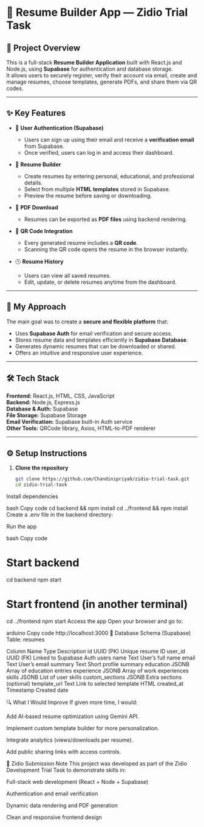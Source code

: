 # 📄 Resume Builder App — Zidio Trial Task

## 🚀 Project Overview
This is a full-stack **Resume Builder Application** built with React.js and Node.js, using **Supabase** for authentication and database storage.  
It allows users to securely register, verify their account via email, create and manage resumes, choose templates, generate PDFs, and share them via QR codes.

---

## ✨ Key Features

- 🔐 **User Authentication (Supabase)**
  - Users can sign up using their email and receive a **verification email** from Supabase.
  - Once verified, users can log in and access their dashboard.

- 🧾 **Resume Builder**
  - Create resumes by entering personal, educational, and professional details.
  - Select from multiple **HTML templates** stored in Supabase.
  - Preview the resume before saving or downloading.

- 📄 **PDF Download**
  - Resumes can be exported as **PDF files** using backend rendering.

- 🔗 **QR Code Integration**
  - Every generated resume includes a **QR code**.
  - Scanning the QR code opens the resume in the browser instantly.

- 🕓 **Resume History**
  - Users can view all saved resumes.
  - Edit, update, or delete resumes anytime from the dashboard.

---

## 🧠 My Approach

The main goal was to create a **secure and flexible platform** that:
- Uses **Supabase Auth** for email verification and secure access.
- Stores resume data and templates efficiently in **Supabase Database**.
- Generates dynamic resumes that can be downloaded or shared.
- Offers an intuitive and responsive user experience.

---

## 🛠️ Tech Stack

**Frontend:** React.js, HTML, CSS, JavaScript  
**Backend:** Node.js, Express.js  
**Database & Auth:** Supabase  
**File Storage:** Supabase Storage  
**Email Verification:** Supabase built-in Auth service  
**Other Tools:** QRCode library, Axios, HTML-to-PDF renderer  

---

## ⚙️ Setup Instructions

1. **Clone the repository**
   ```bash
   git clone https://github.com/Chandinipriya6/zidio-trial-task.git
   cd zidio-trial-task
Install dependencies

bash
Copy code
cd backend && npm install
cd ../frontend && npm install
Create a .env file in the backend directory:


Run the app

bash
Copy code
# Start backend
cd backend
npm start

# Start frontend (in another terminal)
cd ../frontend
npm start
Access the app
Open your browser and go to:

arduino
Copy code
http://localhost:3000
🧩 Database Schema (Supabase)
Table: resumes

Column Name	Type	Description
id	UUID (PK)	Unique resume ID
user_id	UUID (FK)	Linked to Supabase Auth users
name	Text	User’s full name
email	Text	User’s email
summary	Text	Short profile summary
education	JSONB	Array of education entries
experience	JSONB	Array of work experiences
skills	JSONB	List of user skills
custom_sections	JSONB	Extra sections (optional)
template_url	Text	Link to selected template HTML
created_at	Timestamp	Created date

🔍 What I Would Improve
If given more time, I would:

Add AI-based resume optimization using Gemini API.

Implement custom template builder for more personalization.

Integrate analytics (views/downloads per resume).

Add public sharing links with access controls.

📨 Zidio Submission Note
This project was developed as part of the Zidio Development Trial Task to demonstrate skills in:

Full-stack web development (React + Node + Supabase)

Authentication and email verification

Dynamic data rendering and PDF generation

Clean and responsive frontend design
